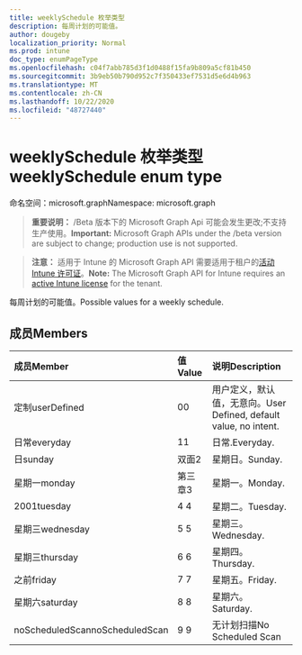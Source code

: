 ```yaml
---
title: weeklySchedule 枚举类型
description: 每周计划的可能值。
author: dougeby
localization_priority: Normal
ms.prod: intune
doc_type: enumPageType
ms.openlocfilehash: c04f7abb785d3f1d0488f15fa9b809a5cf81b450
ms.sourcegitcommit: 3b9eb50b790d952c7f350433ef7531d5e6d4b963
ms.translationtype: MT
ms.contentlocale: zh-CN
ms.lasthandoff: 10/22/2020
ms.locfileid: "48727440"
---
```

# <a name="weeklyschedule-enum-type"></a><span data-ttu-id="1c7ae-103">weeklySchedule 枚举类型</span><span class="sxs-lookup"><span data-stu-id="1c7ae-103">weeklySchedule enum type</span></span>

<span data-ttu-id="1c7ae-104">命名空间：microsoft.graph</span><span class="sxs-lookup"><span data-stu-id="1c7ae-104">Namespace: microsoft.graph</span></span>

> <span data-ttu-id="1c7ae-105">**重要说明：** /Beta 版本下的 Microsoft Graph Api 可能会发生更改;不支持生产使用。</span><span class="sxs-lookup"><span data-stu-id="1c7ae-105">**Important:** Microsoft Graph APIs under the /beta version are subject to change; production use is not supported.</span></span>

> <span data-ttu-id="1c7ae-106">**注意：** 适用于 Intune 的 Microsoft Graph API 需要适用于租户的[活动 Intune 许可证](https://go.microsoft.com/fwlink/?linkid=839381)。</span><span class="sxs-lookup"><span data-stu-id="1c7ae-106">**Note:** The Microsoft Graph API for Intune requires an [active Intune license](https://go.microsoft.com/fwlink/?linkid=839381) for the tenant.</span></span>

<span data-ttu-id="1c7ae-107">每周计划的可能值。</span><span class="sxs-lookup"><span data-stu-id="1c7ae-107">Possible values for a weekly schedule.</span></span>

## <a name="members"></a><span data-ttu-id="1c7ae-108">成员</span><span class="sxs-lookup"><span data-stu-id="1c7ae-108">Members</span></span>
|<span data-ttu-id="1c7ae-109">成员</span><span class="sxs-lookup"><span data-stu-id="1c7ae-109">Member</span></span>|<span data-ttu-id="1c7ae-110">值</span><span class="sxs-lookup"><span data-stu-id="1c7ae-110">Value</span></span>|<span data-ttu-id="1c7ae-111">说明</span><span class="sxs-lookup"><span data-stu-id="1c7ae-111">Description</span></span>|
|:---|:---|:---|
|<span data-ttu-id="1c7ae-112">定制</span><span class="sxs-lookup"><span data-stu-id="1c7ae-112">userDefined</span></span>|<span data-ttu-id="1c7ae-113">0</span><span class="sxs-lookup"><span data-stu-id="1c7ae-113">0</span></span>|<span data-ttu-id="1c7ae-114">用户定义，默认值，无意向。</span><span class="sxs-lookup"><span data-stu-id="1c7ae-114">User Defined, default value, no intent.</span></span>|
|<span data-ttu-id="1c7ae-115">日常</span><span class="sxs-lookup"><span data-stu-id="1c7ae-115">everyday</span></span>|<span data-ttu-id="1c7ae-116">1</span><span class="sxs-lookup"><span data-stu-id="1c7ae-116">1</span></span>|<span data-ttu-id="1c7ae-117">日常.</span><span class="sxs-lookup"><span data-stu-id="1c7ae-117">Everyday.</span></span>|
|<span data-ttu-id="1c7ae-118">日</span><span class="sxs-lookup"><span data-stu-id="1c7ae-118">sunday</span></span>|<span data-ttu-id="1c7ae-119">双面</span><span class="sxs-lookup"><span data-stu-id="1c7ae-119">2</span></span>|<span data-ttu-id="1c7ae-120">星期日。</span><span class="sxs-lookup"><span data-stu-id="1c7ae-120">Sunday.</span></span>|
|<span data-ttu-id="1c7ae-121">星期一</span><span class="sxs-lookup"><span data-stu-id="1c7ae-121">monday</span></span>|<span data-ttu-id="1c7ae-122">第三章</span><span class="sxs-lookup"><span data-stu-id="1c7ae-122">3</span></span>|<span data-ttu-id="1c7ae-123">星期一。</span><span class="sxs-lookup"><span data-stu-id="1c7ae-123">Monday.</span></span>|
|<span data-ttu-id="1c7ae-124">2001</span><span class="sxs-lookup"><span data-stu-id="1c7ae-124">tuesday</span></span>|<span data-ttu-id="1c7ae-125">4 </span><span class="sxs-lookup"><span data-stu-id="1c7ae-125">4</span></span>|<span data-ttu-id="1c7ae-126">星期二。</span><span class="sxs-lookup"><span data-stu-id="1c7ae-126">Tuesday.</span></span>|
|<span data-ttu-id="1c7ae-127">星期三</span><span class="sxs-lookup"><span data-stu-id="1c7ae-127">wednesday</span></span>|<span data-ttu-id="1c7ae-128">5 </span><span class="sxs-lookup"><span data-stu-id="1c7ae-128">5</span></span>|<span data-ttu-id="1c7ae-129">星期三。</span><span class="sxs-lookup"><span data-stu-id="1c7ae-129">Wednesday.</span></span>|
|<span data-ttu-id="1c7ae-130">星期三</span><span class="sxs-lookup"><span data-stu-id="1c7ae-130">thursday</span></span>|<span data-ttu-id="1c7ae-131">6 </span><span class="sxs-lookup"><span data-stu-id="1c7ae-131">6</span></span>|<span data-ttu-id="1c7ae-132">星期四。</span><span class="sxs-lookup"><span data-stu-id="1c7ae-132">Thursday.</span></span>|
|<span data-ttu-id="1c7ae-133">之前</span><span class="sxs-lookup"><span data-stu-id="1c7ae-133">friday</span></span>|<span data-ttu-id="1c7ae-134">7 </span><span class="sxs-lookup"><span data-stu-id="1c7ae-134">7</span></span>|<span data-ttu-id="1c7ae-135">星期五。</span><span class="sxs-lookup"><span data-stu-id="1c7ae-135">Friday.</span></span>|
|<span data-ttu-id="1c7ae-136">星期六</span><span class="sxs-lookup"><span data-stu-id="1c7ae-136">saturday</span></span>|<span data-ttu-id="1c7ae-137">8 </span><span class="sxs-lookup"><span data-stu-id="1c7ae-137">8</span></span>|<span data-ttu-id="1c7ae-138">星期六。</span><span class="sxs-lookup"><span data-stu-id="1c7ae-138">Saturday.</span></span>|
|<span data-ttu-id="1c7ae-139">noScheduledScan</span><span class="sxs-lookup"><span data-stu-id="1c7ae-139">noScheduledScan</span></span>|<span data-ttu-id="1c7ae-140">9 </span><span class="sxs-lookup"><span data-stu-id="1c7ae-140">9</span></span>|<span data-ttu-id="1c7ae-141">无计划扫描</span><span class="sxs-lookup"><span data-stu-id="1c7ae-141">No Scheduled Scan</span></span>|





